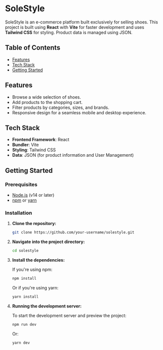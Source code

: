 # SoleStyle

SoleStyle is an e-commerce platform built exclusively for selling shoes. This project is built using **React** with **Vite** for faster development and uses **Tailwind CSS** for styling. Product data is managed using JSON.

## Table of Contents

- [Features](#features)
- [Tech Stack](#tech-stack)
- [Getting Started](#getting-started)

## Features

- Browse a wide selection of shoes.
- Add products to the shopping cart.
- Filter products by categories, sizes, and brands.
- Responsive design for a seamless mobile and desktop experience.

## Tech Stack

- **Frontend Framework**: React
- **Bundler**: Vite
- **Styling**: Tailwind CSS
- **Data**: JSON (for product information and User Management)

## Getting Started

### Prerequisites

- [Node.js](https://nodejs.org/) (v14 or later)
- [npm](https://www.npmjs.com/) or [yarn](https://yarnpkg.com/)

### Installation

1. **Clone the repository:**

   ```bash
   git clone https://github.com/your-username/solestyle.git
   ```

2. **Navigate into the project directory:**

   ```bash
   cd solestyle
   ```

3. **Install the dependencies:**

   If you're using npm:

   ```bash
   npm install
   ```

   Or if you're using yarn:

   ```bash
   yarn install
   ```

4. **Running the development server:**

   To start the development server and preview the project:

   ```bash
   npm run dev
   ```

   Or:

   ```bash
   yarn dev
   ```

```

